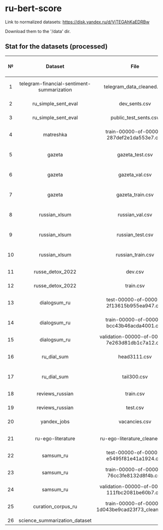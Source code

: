 # ru-bert-score

Link to normalized datasets: https://disk.yandex.ru/d/VjTEGAhKaEDRBw

Download them to the '/data' dir.

## Stat for the datasets (processed)

| **№** |                 **Dataset**                |                      **File**                     | **N samples** | **N unique samples** | **N chars** | **Gigachat** | **YandexGPT** |
|:-----:|:------------------------------------------:|:-------------------------------------------------:|:-------------:|:--------------------:|:---------:|:------------:|:-------------:|
|   1   | telegram-financial-sentiment-summarization | telegram_data_cleaned.csv                         | 18 107        |        18 107        | 10 407 423 |    6 229     |               |
|   2   | ru_simple_sent_eval                        | dev_sents.csv                                     | 3 406         |        1 000         |   470 025 |      +       |       +       |
|   3   | ru_simple_sent_eval                        | public_test_sents.csv                             | 3 398         |        1 000         |   461 214 |      +       |       +       |
|   4   | matreshka                                  | train-00000-of-00001-287def2e1da553e7.csv         | 6 655         |        6 646         |  2 167 490 |              |               |
|   5   | gazeta                                     | gazeta_test.csv                                   | 6 793         |        6 793         | 30 202 257 |              |               |
|   6   | gazeta                                     | gazeta_val.csv                                    | 6 369         |        6 369         | 27 758 680 |              |               |
|   7   | gazeta                                     | gazeta_train.csv                                  | 60 964        |        60 844        | 275 878 489 |              |               |
|   8   | russian_xlsum                              | russian_val.csv                                   | 7 780         |        7 779         | 26 165 974 |              |               |
|   9   | russian_xlsum                              | russian_test.csv                                  | 7 780         |        7 780         | 26 100 838 |              |               |
|   10  | russian_xlsum                              | russian_train.csv                                 | 62 243        |        62 211        | 252 415 678 |              |               |
|   11  | russe_detox_2022                           | dev.csv                                           | 800           |         800          |   50 907  |              |               |
|   12  | russe_detox_2022                           | train.csv                                         | 6 948         |        6 948         |   444 692 |              |               |
|   13  | dialogsum_ru                               | test-00000-of-00001-2f13615b955ea947.csv          | 1 500         |         499          |  1 135 638 |      +       |               |
|   14  | dialogsum_ru                               | train-00000-of-00001-bcc43b46acda4001.csv         | 12 460        |        11 598        |  9 188 691 |              |               |
|   15  | dialogsum_ru                               | validation-00000-of-00001-7e263d81db1c7a12.csv    | 500           |         498          |   363 179 |              |               |
|   16  | ru_dial_sum                                | head3111.csv                                      | 3 111         |        3 111         | 12 948 611 |              |               |
|   17  | ru_dial_sum                                | tail300.csv                                       | 300           |         300          |  1 095 179 |              |               |
|   18  | reviews_russian                            | train.csv                                         | 95            |          93          |   131 248 |      +       |       +       |
|   19  | reviews_russian                            | test.csv                                          | 15            |          15          |   28 248  |      +       |       +       |
|   20  | yandex_jobs                                | vacancies.csv                                     | 625           |         528          |   578 066 |      +       |       +       |
|   21  | ru-ego-literature                          | ru-ego-literature_cleaned.csv                     | 532           |         532          | 10 248 279 |              |               |
|   22  | samsum_ru                                  | test-00000-of-00001-e5495f81e41a1924.csv          | 819           |         819          |   428 689 |              |               |
|   23  | samsum_ru                                  | train-00000-of-00001-76cc3fe8132d8f4b.csv         | 14 731        |        14 248        |  7 569 675 |              |               |
|   24  | samsum_ru                                  | validation-00000-of-00001-111fbc2081be60b7.csv    | 818           |         818          |   409 594 |              |               |
|   25  | curation_corpus_ru                         | train-00000-of-00001-1d043be9cad23f73_cleaned.csv | 30 454        |        30 454        | 112 924 220 |              |               |
| 26 | science_summarization_dataset | | | | |      +       |